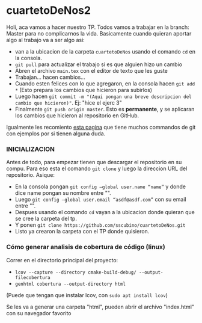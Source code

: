 # cuartetoDeNos2

Holi, aca vamos a hacer nuestro TP. Todos vamos a trabajar en la branch: Master para no complicarnos la vida.
Basicamente cuando quieran aportar algo al trabajo va a ser algo asi:
* van a la ubicacion de la carpeta `cuartetoDeNos` usando el comando `cd` en la consola.
* `git pull` para actualizar el trabajo si es que alguien hizo un cambio
* Abren el archivo `main.tex` con el editor de texto que les guste
* Trabajan... hacen cambios...
* Cuando esten felices con lo que agregaron, en la consola hacen `git add *` (Esto prepara los cambios que hicieron para subirlos)
* Luego hacen `git commit -m "(Aqui pongan una breve descripcion del cambio que hicieron)"`. Ej: "hice el ejerc 3"
* Finalmente `git push origin master`. Esto es **permanente**, y se aplicaran los cambios que hicieron al repositorio en GitHub.

Igualmente les recomiento [esta pagina](https://dzone.com/articles/top-20-git-commands-with-examples) que tiene muchos commandos de git con ejemplos por si tienen alguna duda.

### INICIALIZACION
Antes de todo, para empezar tienen que descargar el repositorio en su compu.
Para eso esta el comando `git clone` y luego la direccion URL del repositorio. Asique:
* En la consola pongan `git config –global user.name “name”` y donde dice name pongan su nombre entre "".
* Luego `git config –global user.email “asdf@asdf.com”` con su email entre "".
* Despues usando el comando `cd` vayan a la ubicacion donde quieran que se cree la carpeta del tp.
* Y ponen `git clone https://github.com/sscubino/cuartetoDeNos.git`
* Listo ya crearon la carpeta con el TP donde quisieron.

### Cómo generar analisis de cobertura de código (linux)
Correr en el directorio principal del proyecto:
- `lcov --capture --directory cmake-build-debug/ --output-filecobertura`
- `genhtml cobertura --output-directory html`

(Puede que tengan que instalar lcov, con `sudo apt install lcov`)

Se les va a generar una carpeta "html", pueden abrir el archivo "index.html" con su navegador favorito
